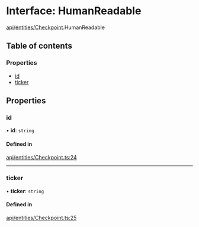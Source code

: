 # Interface: HumanReadable

[api/entities/Checkpoint](../wiki/api.entities.Checkpoint).HumanReadable

## Table of contents

### Properties

- [id](../wiki/api.entities.Checkpoint.HumanReadable#id)
- [ticker](../wiki/api.entities.Checkpoint.HumanReadable#ticker)

## Properties

### id

• **id**: `string`

#### Defined in

[api/entities/Checkpoint.ts:24](https://github.com/PolymathNetwork/polymesh-sdk/blob/c37bc05d/src/api/entities/Checkpoint.ts#L24)

___

### ticker

• **ticker**: `string`

#### Defined in

[api/entities/Checkpoint.ts:25](https://github.com/PolymathNetwork/polymesh-sdk/blob/c37bc05d/src/api/entities/Checkpoint.ts#L25)

